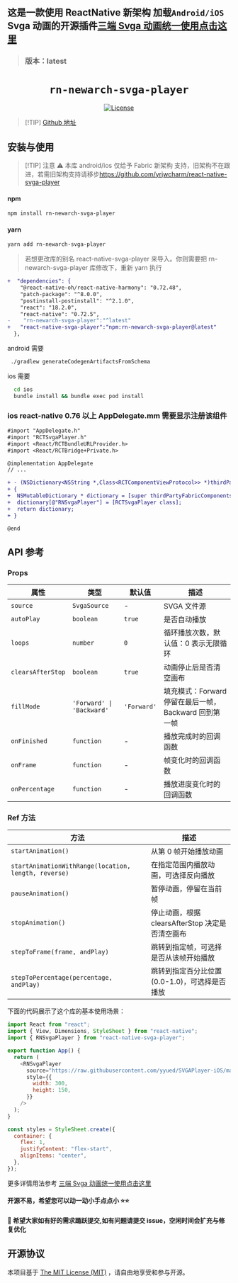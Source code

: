 ## **这是一款使用 ReactNative 新架构 加载`Android/iOS` Svga 动画的开源插件**[三端 Svga 动画统一使用点击这里](https://github.com/yrjwcharm/react-native-ohos/tree/feature/rnoh/svgaplayer)

> ### 版本：latest

<p align="center">
  <h1 align="center"> <code>rn-newarch-svga-player</code> </h1>
</p>
<p align="center">
    <a href="https://github.com/wonday/react-native-pdf/blob/master/LICENSE">
        <img src="https://img.shields.io/badge/license-MIT-green.svg" alt="License" />
    </a>
</p>

> [!TIP] [Github 地址](https://github.com/yrjwcharm/rn-newarch-svga-player)

## 安装与使用

> [!TIP] 注意 ⚠️ 本库 android/ios 仅给予 Fabric 新架构 支持，旧架构不在跟进，若需旧架构支持请移步<https://github.com/yrjwcharm/react-native-svga-player>

#### **npm**

```bash
npm install rn-newarch-svga-player
```

#### **yarn**

```bash
yarn add rn-newarch-svga-player

```

> 若想更改库的别名 react-native-svga-player 来导入。你则需要把 rn-newarch-svga-player 库修改下，重新 yarn 执行

```diff
+  "dependencies": {
    "@react-native-oh/react-native-harmony": "0.72.48",
    "patch-package": "^8.0.0",
    "postinstall-postinstall": "^2.1.0",
    "react": "18.2.0",
    "react-native": "0.72.5",
-    "rn-newarch-svga-player":"^latest"
+   "react-native-svga-player":"npm:rn-newarch-svga-player@latest"
  },
```

android 需要

```bash
 ./gradlew generateCodegenArtifactsFromSchema
```

ios 需要

```bash
  cd ios
  bundle install && bundle exec pod install
```

### ios react-native 0.76 以上 AppDelegate.mm 需要显示注册该组件

```diff
#import "AppDelegate.h"
#import "RCTSvgaPlayer.h"
#import <React/RCTBundleURLProvider.h>
#import <React/RCTBridge+Private.h>

@implementation AppDelegate
// ...

+ - (NSDictionary<NSString *,Class<RCTComponentViewProtocol>> *)thirdPartyFabricComponents
+ {
+  NSMutableDictionary * dictionary = [super thirdPartyFabricComponents].mutableCopy;
+  dictionary[@"RNSvgaPlayer"] = [RCTSvgaPlayer class];
+  return dictionary;
+ }

@end
```

## API 参考

### Props

| 属性              | 类型                      | 默认值      | 描述                                                  |
| ----------------- | ------------------------- | ----------- | ----------------------------------------------------- |
| `source`          | `SvgaSource`              | -           | SVGA 文件源                                           |
| `autoPlay`        | `boolean`                 | `true`      | 是否自动播放                                          |
| `loops`           | `number`                  | `0`         | 循环播放次数，默认值：0 表示无限循环                  |
| `clearsAfterStop` | `boolean`                 | `true`      | 动画停止后是否清空画布                                |
| `fillMode`        | `'Forward' \| 'Backward'` | `'Forward'` | 填充模式：Forward 停留在最后一帧，Backward 回到第一帧 |
| `onFinished`      | `function`                | -           | 播放完成时的回调函数                                  |
| `onFrame`         | `function`                | -           | 帧变化时的回调函数                                    |
| `onPercentage`    | `function`                | -           | 播放进度变化时的回调函数                              |

### Ref 方法

| 方法                                                 | 描述                                            |
| ---------------------------------------------------- | ----------------------------------------------- |
| `startAnimation()`                                   | 从第 0 帧开始播放动画                           |
| `startAnimationWithRange(location, length, reverse)` | 在指定范围内播放动画，可选择反向播放            |
| `pauseAnimation()`                                   | 暂停动画，停留在当前帧                          |
| `stopAnimation()`                                    | 停止动画，根据 clearsAfterStop 决定是否清空画布 |
| `stepToFrame(frame, andPlay)`                        | 跳转到指定帧，可选择是否从该帧开始播放          |
| `stepToPercentage(percentage, andPlay)`              | 跳转到指定百分比位置 (0.0-1.0)，可选择是否播放  |

下面的代码展示了这个库的基本使用场景：

```js
import React from "react";
import { View, Dimensions, StyleSheet } from "react-native";
import { RNSvgaPlayer } from "react-native-svga-player";

export function App() {
  return (
    <RNSvgaPlayer
      source="https://raw.githubusercontent.com/yyued/SVGAPlayer-iOS/master/SVGAPlayer/Samples/Goddess.svga"
      style={{
        width: 300,
        height: 150,
      }}
    />
  );
}

const styles = StyleSheet.create({
  container: {
    flex: 1,
    justifyContent: "flex-start",
    alignItems: "center",
  },
});
```

更多详情用法参考 [三端 Svga 动画统一使用点击这里](https://github.com/yrjwcharm/react-native-ohos/tree/feature/rnoh/svgaplayer)

#### 开源不易，希望您可以动一动小手点点小 ⭐⭐

#### 👴 希望大家如有好的需求踊跃提交,如有问题请提交 issue，空闲时间会扩充与修复优化

## 开源协议

本项目基于 [The MIT License (MIT)](https://github.com/yrjwcharm/react-native-ohos-svgaplayer/blob/master/LICENSE) ，请自由地享受和参与开源。
